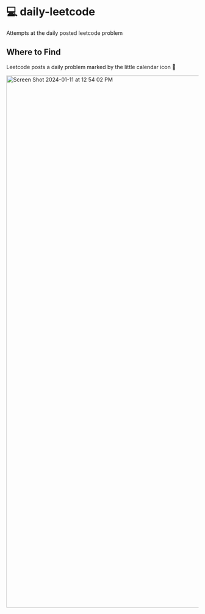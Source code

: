 # 💻 daily-leetcode

Attempts at the daily posted leetcode problem

## Where to Find

Leetcode posts a daily problem marked by the little calendar icon 📅

<img width="1392" alt="Screen Shot 2024-01-11 at 12 54 02 PM" src="https://github.com/ebanner/daily-leetcode/assets/2068912/67e994ea-2769-4d10-9ed4-e6f07f505537">
